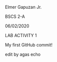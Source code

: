 Elmer Gapuzan Jr.


BSCS 2-A


06/02/2020


LAB ACTIVITY 1


My first GitHub commit!



edit by agas echo
